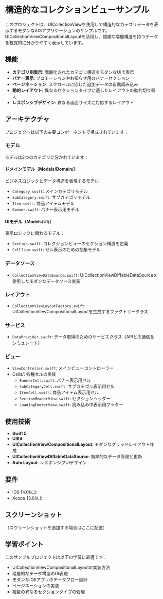 # 構造的なコレクションビューサンプル

このプロジェクトは、UICollectionViewを使用して構造的なカテゴリデータを表示するモダンなiOSアプリケーションのサンプルです。UICollectionViewCompositionalLayoutを活用し、複雑な階層構造を持つデータを視覚的に分かりやすく表示しています。

## 機能

- **カテゴリ別表示**: 階層化されたカテゴリ構造をモダンなUIで表示
- **バナー表示**: プロモーションやお知らせ用のバナーセクション
- **ページネーション**: スクロールに応じた追加データの自動読み込み
- **動的レイアウト**: 異なるセクションタイプに適したレイアウトの動的切り替え
- **レスポンシブデザイン**: 異なる画面サイズに対応するレイアウト

## アーキテクチャ

プロジェクトは以下の主要コンポーネントで構成されています：

### モデル

モデルは2つのカテゴリに分かれています：

#### ドメインモデル（Models/Domain/）
ビジネスロジックとデータ構造を表現するモデル：
- `Category.swift`: メインカテゴリモデル
- `SubCategory.swift`: サブカテゴリモデル
- `Item.swift`: 商品アイテムモデル
- `Banner.swift`: バナー表示用モデル

#### UIモデル（Models/UI/）
表示ロジックに関わるモデル：
- `Section.swift`: コレクションビューのセクション構造を定義
- `CellItem.swift`: セル表示のための抽象モデル

### データソース

- `CollectionViewDataSource.swift`: UICollectionViewDiffableDataSourceを使用したモダンなデータソース実装

### レイアウト

- `CollectionViewLayoutFactory.swift`: UICollectionViewCompositionalLayoutを生成するファクトリークラス

### サービス

- `DataProvider.swift`: データ取得のためのサービスクラス（APIとの通信をシミュレート）

### ビュー

- `ViewController.swift`: メインビューコントローラー
- Cells/: 各種セルの実装
  - `BannerCell.swift`: バナー表示用セル
  - `SubCategoryCell.swift`: サブカテゴリ表示用セル
  - `ItemCell.swift`: 商品アイテム表示用セル
  - `SectionHeaderView.swift`: セクションヘッダー
  - `LoadingFooterView.swift`: 読み込み中表示用フッター

## 使用技術

- **Swift 5**
- **UIKit**
- **UICollectionViewCompositionalLayout**: モダンなグリッドレイアウト作成
- **UICollectionViewDiffableDataSource**: 効率的なデータ管理と更新
- **Auto Layout**: レスポンシブUIデザイン

## 要件

- iOS 14.0以上
- Xcode 13.0以上

## スクリーンショット

（スクリーンショットを追加する場合はここに配置）

## 学習ポイント

このサンプルプロジェクトは以下の学習に最適です：

- UICollectionViewCompositionalLayoutの実装方法
- 階層的なデータ構造のUI表現
- モダンなiOSアプリのデータフロー設計
- ページネーションの実装
- 複数の異なるセクションタイプの管理

